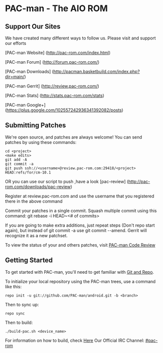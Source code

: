 PAC-man - The AIO ROM
=====================

Support Our Sites
------------------------
We have created many different ways to follow us. Please visit and support our efforts

[PAC-man Website] (http://pac-rom.com/index.html)

[PAC-man Forum] (http://forum.pac-rom.com/)

[PAC-man Downloads] (http://pacman.basketbuild.com/index.php?dir=main/)

[PAC-man Gerrit] (http://review.pac-rom.com/)

[PAC-man Stats] (http://stats.pac-rom.com/stats)

[PAC-man Google+] (https://plus.google.com/102557242936341392082/posts)


Submitting Patches
------------------
We're open source, and patches are always welcome!
You can send patches by using these commands:

    cd <project>
    <make edits>
    git add -A
    git commit -a
    git push ssh://<username>@review.pac-rom.com:29418/<project> HEAD:refs/for/cm-10.1


OR you can use our script to push ,have a look [pac-review] (http://pac-rom.com/downloads/pac-review)

Register at review.pac-rom.com and use the username that you registered there in the above command

Commit your patches in a single commit. Squash multiple commit using this command: git rebase -i HEAD~<# of commits>

If you are going to make extra additions, just repeat steps (Don't repo start again), but instead of git commit -a
use git commit --amend. Gerrit will recognize it as a new patchset.

To view the status of your and others patches, visit [PAC-man Code Review](http://review.pac-rom.com/)


Getting Started
---------------

To get started with PAC-man, you'll need to get
familiar with [Git and Repo](http://source.android.com/download/using-repo).

To initialize your local repository using the PAC-man trees, use a command like this:

    repo init -u git://github.com/PAC-man/android.git -b <branch>

Then to sync up:

    repo sync

Then to build:

    ./build-pac.sh <device_name>

For information on how to build, check [Here](http://forum.xda-developers.com/showthread.php?t=2060017)
Our Official IRC Channel: [#pac-rom](http://webchat.freenode.net/?channels=pac-rom)
